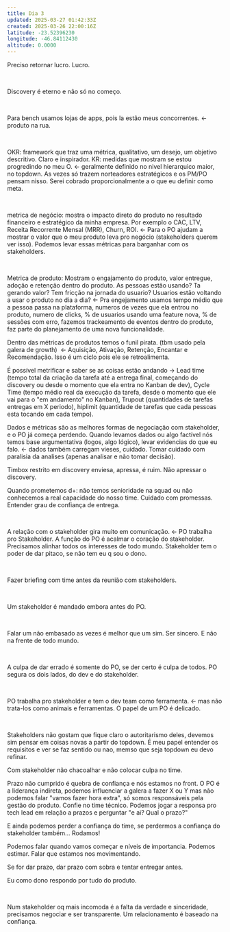 ```yaml
---
title: Dia 3
updated: 2025-03-27 01:42:33Z
created: 2025-03-26 22:00:16Z
latitude: -23.52396230
longitude: -46.84112430
altitude: 0.0000
---
```


Preciso retornar lucro. Lucro.

&nbsp;

Discovery é eterno e não só no começo. 

&nbsp;

Para bench usamos lojas de apps, pois la estão meus concorrentes. <- produto na rua.

&nbsp;

OKR: framework que traz uma métrica, qualitativo, um desejo, um objetivo descritivo. Claro e inspirador. KR: medidas que mostram se estou progredindo no meu O. <- geralmente definido no nivel hierarquico maior, no topdown. As vezes só trazem norteadores estratégicos e os PM/PO pensam nisso. Serei cobrado proporcionalmente a o que eu definir como meta.

&nbsp;

metrica de negócio: mostra o impacto direto do produto no resultado financeiro e estratégico da minha empresa. Por exemplo o CAC, LTV, Receita Recorrente Mensal (MRR), Churn, ROI. <- Para o PO ajudam a mostrar o valor que o meu produto leva pro negócio (stakeholders querem ver isso). Podemos levar essas métricas para barganhar com os stakeholders.

&nbsp;

Metrica de produto: Mostram o engajamento do produto, valor entregue, adoção e retenção dentro do produto. As pessoas estão usando? Ta gerando valor? Tem fricção na jornada do usuario? Usuarios estão voltando a usar o produto no dia a dia? <- Pra engejamento usamos tempo médio que a pessoa passa na plataforma, numeros de vezes que ela entrou no produto, numero de clicks, % de usuarios usando uma feature nova, % de sessões com erro, fazemos trackeamento de eventos dentro do produto, faz parte do planejamento de uma nova funcionalidade.

Dentro das métricas de produtos temos o funil pirata. (tbm usado pela galera de growth)  <- Aquisição, Ativação, Retenção, Encantar e Recomendação. Isso é um ciclo pois ele se retroalimenta.

É possível metrificar e saber se as coisas estão andando -> Lead time (tempo total da criação da tarefa até a entrega final, começando do discovery ou desde o momento que ela entra no Kanban de dev), Cycle Time (tempo médio real da execução da tarefa, desde o momento que ele vai para o "em andamento" no Kanban), Trupout (quantidades de tarefas entregas em X periodo), hiplimit (quantidade de tarefas que cada pessoas esta tocando em cada tempo).

Dados e métricas são as melhores formas de negociação com stakeholder, e o PO já começa perdendo. Quando levamos dados ou algo factível nós temos base argumentativa (logos, algo lógico), levar evidencias do que eu falo. <- dados também carregam vieses, cuidado. Tomar cuidado com paralisia da analises (apenas analisar e não tomar decisão).

Timbox restrito em discovery enviesa, apressa, é ruim. Não apressar o discovery.

Quando prometemos d+: não temos senioridade na squad ou não conhecemos a real capacidade do nosso time. Cuidado com promessas. Entender grau de confiança de entrega.

&nbsp;

A relação com o stakeholder gira muito em comunicação. <- PO trabalha pro Stakeholder. A função do PO é acalmar o coração do stakeholder. Precisamos alinhar todos os interesses de todo mundo. Stakeholder tem o poder de dar pitaco, se não tem eu q sou o dono.

&nbsp;

Fazer briefing com time antes da reunião com stakeholders. 

&nbsp;

Um stakeholder é mandado embora antes do PO.

&nbsp;

Falar um não embasado as vezes é melhor que um sim. Ser sincero. E não na frente de todo mundo. 

&nbsp;

A culpa de dar errado é somente do PO, se der certo é culpa de todos. PO segura os dois lados, do dev e do stakeholder.

&nbsp;

PO trabalha pro stakeholder e tem o dev team como ferramenta. <- mas não trata-los como animais e ferramentas. O papel de um PO é delicado.

&nbsp;

Stakeholders não gostam que fique claro o autoritarismo deles, devemos sim pensar em coisas novas a partir do topdown. É meu papel entender os requisitos e ver se faz sentido ou nao, memso que seja topdown eu devo refinar.

Com stakeholder não chacoalhar e não colocar culpa no time.

Prazo não cumprido é quebra de confiança e nós estamos no front. O PO é a liderança indireta, podemos influenciar a galera a fazer X ou Y mas não podemos falar "vamos fazer hora extra", só somos responsáveis pela gestão do produto. Confie no time técnico. Podemos jogar a responsa pro tech lead em relação a prazos e perguntar "e ai? Qual o prazo?"

E ainda podemos perder a confiança do time, se perdermos a confiança do stakeholder também... Rodamos!

Podemos falar quando vamos começar e níveis de importancia. Podemos estimar. Falar que estamos nos movimentando.

Se for dar prazo, dar prazo com sobra e tentar entregar antes.

Eu como dono respondo por tudo do produto.

&nbsp;

Num stakeholder oq mais incomoda é a falta da verdade e sinceridade, precisamos negociar e ser transparente. Um relacionamento é baseado na confiança.
